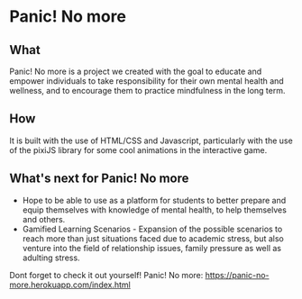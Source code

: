 # Panic! No more 
## What
Panic! No more is a project we created with the goal to educate and empower individuals to take responsibility for their own mental health and wellness, and to encourage them to practice mindfulness in the long term.

## How
It is built with the use of HTML/CSS and Javascript, particularly with the use of the pixiJS library for some cool animations in the interactive game.

## What's next for Panic! No more 
* Hope to be able to use as a platform for students to better prepare and equip themselves with knowledge of mental health, to help themselves and others.
* Gamified Learning Scenarios - Expansion of the possible scenarios to reach more than just situations faced due to academic stress, but also venture into the field of relationship issues, family pressure as well as adulting stress.


Dont forget to check it out yourself!
Panic! No more: https://panic-no-more.herokuapp.com/index.html
